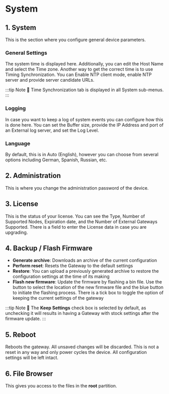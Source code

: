 # System

## 1. System

This is the section where you configure general device parameters.

<rk-img
  src="/assets/images/quick-start-guide/rak7258/3.web management platform/system-tab.png"
  width="100%"
  figure-number="1"
  caption="System Tab"
/>

### General Settings

The system time is displayed here. Additionally, you can edit the Host Name and select the Time zone. Another way to get the correct time is to use Timing Synchronization. You can Enable NTP client mode, enable NTP server and provide server candidate URLs.

:::tip Note
:pencil: Time Synchronization tab is displayed in all System sub-menus.
:::

### Logging

In case you want to keep a log of system events you can configure how this is done here. You can set the Buffer size, provide the IP Address and port of an External log server, and set the Log Level.

### Language

By default, this is in Auto (English), however you can choose from several options including German, Spanish, Russian, etc.

## 2. Administration

This is where you change the administration password of the device.

<rk-img
  src="/assets/images/quick-start-guide/rak7258/3.web management platform/admin-tab.png"
  width="100%"
  figure-number="2"
  caption="Administration Tab"
/>

## 3. License

This is the status of your license. You can see the Type, Number of Supported Nodes, Expiration date, and the Number of External Gateways Supported. There is a field to enter the License data in case you are upgrading.

<rk-img
  src="/assets/images/quick-start-guide/rak7258/3.web management platform/license-tab.png"
  width="100%"
  figure-number="3"
  caption="License Tab"
/>

## 4. Backup / Flash Firmware

<rk-img
  src="/assets/images/quick-start-guide/rak7258/3.web management platform/backup.png"
  width="100%"
  figure-number="4"
  caption="Backup, reset and firmware update"
/>

- **Generate archive**: Downloads an archive of the current configuration
- **Perform reset**: Resets the Gateway to the default settings
- **Restore**: You can upload a previously generated archive to restore the configuration settings at the time of its making
- **Flash new firmware**: Update the firmware by flashing a bin file. Use the button to select the location of the new firmware file and the blue button to initiate the flashing process. There is a tick box to toggle the option of keeping the current settings of the gateway

:::tip Note
:pencil: The **Keep Settings** check box is selected by default, as unchecking it will results in having a Gateway with stock settings after the firmware update.
:::

## 5. Reboot

Reboots the gateway. All unsaved changes will be discarded. This is not a reset in any way and only power cycles the device. All configuration settings will be left intact.

<rk-img
  src="/assets/images/quick-start-guide/rak7258/3.web management platform/reboot.png"
  width="100%"
  figure-number="5"
  caption="System reboot"
/>

## 6. File Browser

This gives you access to the files in the **root** partition.

<rk-img
  src="/assets/images/quick-start-guide/rak7258/3.web management platform/file-browser.png"
  width="100%"
  figure-number="6"
  caption="File Browser"
/>